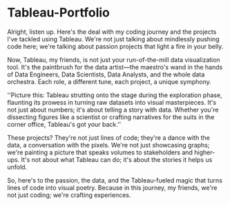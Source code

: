 # Tableau-Portfolio
Alright, listen up. Here's the deal with my coding journey and the projects I've tackled using Tableau. We're not just talking about mindlessly pushing code here; we're talking about passion projects that light a fire in your belly.

  Now, Tableau, my friends, is not just your run-of-the-mill data visualization tool. It's the paintbrush for the data artist—the maestro's wand in the hands of Data Engineers, Data Scientists, Data Analysts, and the whole data orchestra. Each role, a different tune, each project, a unique symphony.

''Picture this: Tableau strutting onto the stage during the exploration phase, flaunting its prowess in turning raw datasets into visual masterpieces. It's not just about numbers; it's about telling a story with data. Whether you're dissecting figures like a scientist or crafting narratives for the suits in the corner office, Tableau's got your back.''

These projects? They're not just lines of code; they're a dance with the data, a conversation with the pixels. We're not just showcasing graphs; we're painting a picture that speaks volumes to stakeholders and higher-ups. It's not about what Tableau can do; it's about the stories it helps us unfold.

So, here's to the passion, the data, and the Tableau-fueled magic that turns lines of code into visual poetry. Because in this journey, my friends, we're not just coding; we're crafting experiences.
